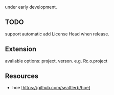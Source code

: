 
under early development.


TODO
-----
support automatic add License Head when release.

Extension
---------

avaliable options: project, verson.
	e.g. Rc.o.project
	

Resources
---------
* hoe [https://github.com/seattlerb/hoe]


